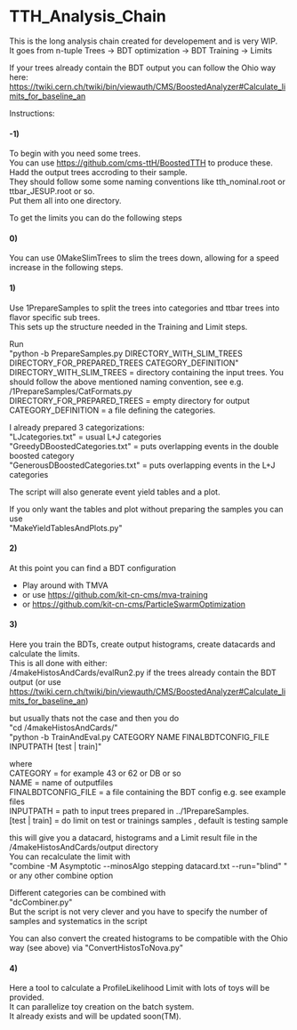 # TTH_Analysis_Chain
This is the long analysis chain created for developement and is very WIP.  
It goes from n-tuple Trees -> BDT optimization -> BDT Training -> Limits

If your trees already contain the BDT output you can follow the Ohio way here:   https://twiki.cern.ch/twiki/bin/viewauth/CMS/BoostedAnalyzer#Calculate_limits_for_baseline_an

Instructions:

#### -1)
To begin with you need some trees.  
You can use https://github.com/cms-ttH/BoostedTTH to produce these.  
Hadd the output trees accroding to their sample.   
They should follow some some naming conventions like tth_nominal.root or ttbar_JESUP.root or so.  
Put them all into one directory.  

To get the limits you can do the following steps  

#### 0) 
You can use 0MakeSlimTrees to slim the trees down, allowing for a speed increase in the following steps.   

#### 1)
Use 1PrepareSamples to split the trees into categories and ttbar trees into flavor specific sub trees.  
This sets up the structure needed in the Training and Limit steps.  

Run  
"python -b PrepareSamples.py DIRECTORY_WITH_SLIM_TREES DIRECTORY_FOR_PREPARED_TREES CATEGORY_DEFINITION"  
DIRECTORY_WITH_SLIM_TREES = directory containing the input trees. You should follow the above mentioned naming convention, see e.g. /1PrepareSamples/CatFormats.py  
DIRECTORY_FOR_PREPARED_TREES = empty directory for output  
CATEGORY_DEFINITION = a file defining the categories.   
  
I already prepared 3 categorizations:  
"LJcategories.txt" = usual L+J categories  
"GreedyDBoostedCategories.txt" = puts overlapping events in the double boosted category  
"GenerousDBoostedCategories.txt" = puts overlapping events in the L+J categories  

The script will also generate event yield tables and a plot.  

If you only want the tables and plot without preparing the samples you can use   
"MakeYieldTablesAndPlots.py"  

#### 2) 
At this point you can find a BDT configuration  
- Play around with TMVA  
- or use https://github.com/kit-cn-cms/mva-training  
- or https://github.com/kit-cn-cms/ParticleSwarmOptimization  

#### 3)  
Here you train the BDTs, create output histograms, create datacards and calculate the limits.  
This is all done with either:  
/4makeHistosAndCards/evalRun2.py if the trees already contain the BDT output (or use https://twiki.cern.ch/twiki/bin/viewauth/CMS/BoostedAnalyzer#Calculate_limits_for_baseline_an)  
  
but usually thats not the case and then you do     
"cd /4makeHistosAndCards/"  
"python -b TrainAndEval.py CATEGORY NAME FINALBDTCONFIG_FILE INPUTPATH [test | train]"  
  
where   
CATEGORY = for example 43 or 62 or DB or so  
NAME = name of outputfiles  
FINALBDTCONFIG_FILE = a file containing the BDT config e.g. see example files  
INPUTPATH = path to input trees prepared in ../1PrepareSamples.  
[test | train] = do limit on test or trainings samples , default is testing sample  

this will give you a datacard, histograms and a Limit result file in the /4makeHistosAndCards/output directory  
You can recalculate the limit with  
"combine -M Asymptotic --minosAlgo stepping datacard.txt --run="blind" "  
or any other combine option  

Different categories can be combined with   
"dcCombiner.py"  
But the script is not very clever and you have to specify the number of samples and systematics in the script  

You can also convert the created histograms to be compatible with the Ohio way (see above) via "ConvertHistosToNova.py"  

#### 4)
Here a tool to calculate a ProfileLikelihood Limit with lots of toys will be provided.  
It can parallelize toy creation on the batch system.  
It already exists and will be updated soon(TM).  


